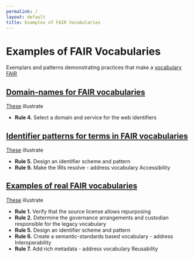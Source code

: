 ```yaml
---
permalink: /
layout: default
title: Examples of FAIR Vocabularies
---
```


# Examples of FAIR Vocabularies 
Exemplars and patterns demonstrating practices that make a [vocabulary FAIR](https://fairvocabularies.github.io/)

## [Domain-names for FAIR vocabularies](./domains) 

[These](./domains) illustrate
- **Rule 4.** Select a domain and service for the web identifiers

## [Identifier patterns for terms in FAIR vocabularies](./identifiers)

[These](./identifiers) illustrate
- **Rule 5.** Design an identifier scheme and pattern
- **Rule 9.** Make the IRIs resolve - address vocabulary Accessibility

## [Examples of real FAIR vocabularies](./vocabularies)

[These](./vocabularies) illustrate
- **Rule 1.** Verify that the source license allows repurposing
- **Rule 2.** Determine the governance arrangements and custodian responsible for the legacy vocabulary
- **Rule 5.** Design an identifier scheme and pattern
- **Rule 6.** Create a semantic-standards based vocabulary - address Interoperability
- **Rule 7.** Add rich metadata - address vocabulary Reusability 

